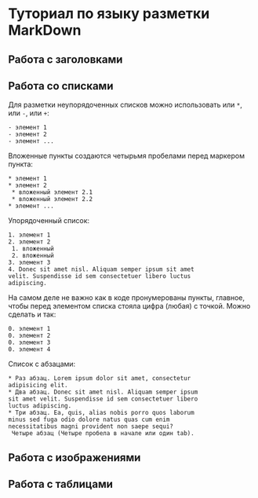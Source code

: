 # Туториал по языку разметки MarkDown

## Работа с заголовками


## Работа со списками

Для разметки неупорядоченных списков можно использовать
или `*`, или `-`, или `+`:

```
- элемент 1
- элемент 2
- элемент ...
```

Вложенные пункты создаются четырьмя пробелами перед
маркером пункта:

```
* элемент 1
* элемент 2
 * вложенный элемент 2.1
 * вложенный элемент 2.2
* элемент ...
```

Упорядоченный список:

```
1. элемент 1
2. элемент 2
 1. вложенный
 2. вложенный
3. элемент 3
4. Donec sit amet nisl. Aliquam semper ipsum sit amet
velit. Suspendisse id sem consectetuer libero luctus
adipiscing.
```

На самом деле не важно как в коде пронумерованы пункты,
главное, чтобы перед элементом списка стояла цифра
(любая) с точкой. Можно сделать и так:

```
0. элемент 1
0. элемент 2
0. элемент 3
0. элемент 4
```

Список с абзацами:

```
* Раз абзац. Lorem ipsum dolor sit amet, consectetur
adipisicing elit.
* Два абзац. Donec sit amet nisl. Aliquam semper ipsum
sit amet velit. Suspendisse id sem consectetuer libero
luctus adipiscing.
* Три абзац. Ea, quis, alias nobis porro quos laborum
minus sed fuga odio dolore natus quas cum enim
necessitatibus magni provident non saepe sequi?
 Четыре абзац (Четыре пробела в начале или один tab).
 ```
 

## Работа с изображениями


## Работа с таблицами